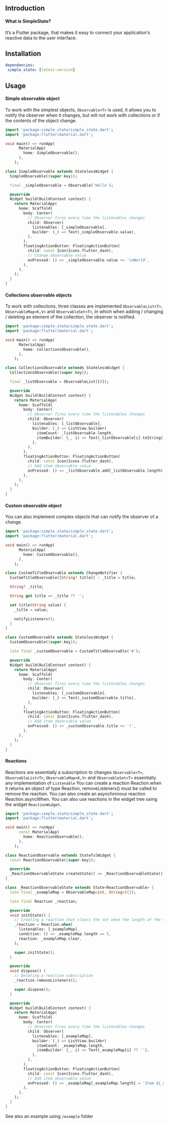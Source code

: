 ## Introduction
#### What is SimpleState?
It’s a Flutter package, that makes it easy to connect your application's reactive data to the user interface.

## Installation
 ```yaml
dependencies:
  simple_state: [latest-version]
``` 
## Usage
#### Simple observable object
To work with the simplest objects, `Observable<T>` is used, it allows you to notify the observer when it changes, but will not work with collections or if the contents of the object change.

```dart
import 'package:simple_state/simple_state.dart';
import 'package:flutter/material.dart';

void main() => runApp(
      MaterialApp(
        home: SimpleObservable(),
      ),
    );

class SimpleObservable extends StatelessWidget {
  SimpleObservable({super.key});

  final _simpleObservable = Observable('Hello');

  @override
  Widget build(BuildContext context) {
    return MaterialApp(
      home: Scaffold(
        body: Center(
          // Observer fires every time the listenables changes
          child: Observer(
            listenables: [_simpleObservable],
            builder: (_) => Text(_simpleObservable.value),
          ),
        ),
        floatingActionButton: FloatingActionButton(
          child: const Icon(Icons.flutter_dash),
          // Change observable value
          onPressed: () => _simpleObservable.value += '\nWorld',
        ),
      ),
    );
  }
}
```
#### Collections observable objects
To work with collections, three classes are implemented `ObservableList<T>`, `ObservableMap<K,V>` and `ObservableSet<T>`, in which when adding / changing / deleting an element of the collection, the observer is notified.

```dart
import 'package:simple_state/simple_state.dart';
import 'package:flutter/material.dart';

void main() => runApp(
      MaterialApp(
        home: CollectionsObservable(),
      ),
    );

class CollectionsObservable extends StatelessWidget {
  CollectionsObservable({super.key});

  final _listObservable = ObservableList([0]);

  @override
  Widget build(BuildContext context) {
    return MaterialApp(
      home: Scaffold(
        body: Center(
          // Observer fires every time the listenables changes
          child: Observer(
            listenables: [_listObservable],
            builder: (_) => ListView.builder(
              itemCount: _listObservable.length,
              itemBuilder: (_, i) => Text(_listObservable[i].toString()),
            ),
          ),
        ),
        floatingActionButton: FloatingActionButton(
          child: const Icon(Icons.flutter_dash),
          // Add item observable value
          onPressed: () => _listObservable.add(_listObservable.length),
        ),
      ),
    );
  }
}
```

#### Custom observable object
You can also implement complex objects that can notify the observer of a change.

```dart
import 'package:simple_state/simple_state.dart';
import 'package:flutter/material.dart';

void main() => runApp(
      MaterialApp(
        home: CustomObservable(),
      ),
    );

class CustomTitleObservable extends ChangeNotifier {
  CustomTitleObservable([String? title]) : _title = title;

  String? _title;

  String get title => _title ?? '';

  set title(String value) {
    _title = value;

    notifyListeners();
  }
}

class CustomObservable extends StatelessWidget {
  CustomObservable({super.key});

  late final _customObservable = CustomTitleObservable('#');

  @override
  Widget build(BuildContext context) {
    return MaterialApp(
      home: Scaffold(
        body: Center(
          // Observer fires every time the listenables changes
          child: Observer(
            listenables: [_customObservable],
            builder: (_) => Text(_customObservable.title),
          ),
        ),
        floatingActionButton: FloatingActionButton(
          child: const Icon(Icons.flutter_dash),
          // Add item observable value
          onPressed: () => _customObservable.title += '!',
        ),
      ),
    );
  }
}
```
#### Reactions
Reactions are essentially a subscription to changes `Observable<T>`, `ObservableList<T>`, `ObservableMap<K,V>` and `ObservableSet<T>` essentially any implementation of `Listenable` You can create a reaction Reaction.when it returns an object of type Reaction, removeListeners() must be called to remove the reaction. You can also create an asynchronous reaction Reaction.asyncWhen. You can also use reactions in the widget tree using the widget `ReactionWidget`.

```dart
import 'package:simple_state/simple_state.dart';
import 'package:flutter/material.dart';

void main() => runApp(
      const MaterialApp(
        home: ReactionObservable(),
      ),
    );

class ReactionObservable extends StatefulWidget {
  const ReactionObservable({super.key});

  @override
  _ReactionObservableState createState() => _ReactionObservableState();
}

class _ReactionObservableState extends State<ReactionObservable> {
  late final _exampleMap = ObservableMap<int, String>({});

  late final Reaction _reaction;

  @override
  void initState() {
    // Creating a reaction that clears the set when the length of the set is five elements
    _reaction = Reaction.when(
      listenables: [_exampleMap],
      condition: () => _exampleMap.length == 5,
      reaction: _exampleMap.clear,
    );

    super.initState();
  }

  @override
  void dispose() {
    // Deleting a reaction subscription
    _reaction.removeListeners();

    super.dispose();
  }

  @override
  Widget build(BuildContext context) {
    return MaterialApp(
      home: Scaffold(
        body: Center(
          // Observer fires every time the listenables changes
          child: Observer(
            listenables: [_exampleMap],
            builder: (_) => ListView.builder(
              itemCount: _exampleMap.length,
              itemBuilder: (_, i) => Text(_exampleMap[i] ?? ''),
            ),
          ),
        ),
        floatingActionButton: FloatingActionButton(
          child: const Icon(Icons.flutter_dash),
          // Add item observable value
          onPressed: () => _exampleMap[_exampleMap.length] = 'Item ${_exampleMap.length}',
        ),
      ),
    );
  }
}

```

See also an example using `/example` folder
